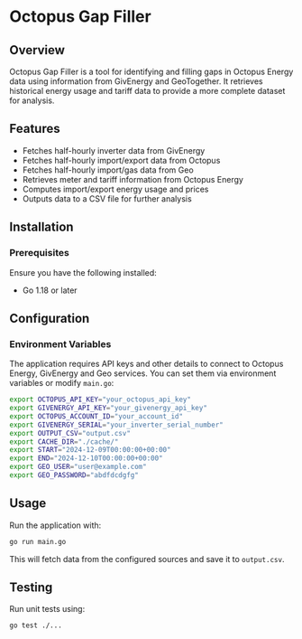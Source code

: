# Octopus Gap Filler

## Overview
Octopus Gap Filler is a tool for identifying and filling gaps in Octopus Energy data using information from GivEnergy and GeoTogether. 
It retrieves historical energy usage and tariff data to provide a more complete dataset for analysis.

## Features
- Fetches half-hourly inverter data from GivEnergy
- Fetches half-hourly import/export data from Octopus
- Fetches half-hourly import/gas data from Geo
- Retrieves meter and tariff information from Octopus Energy
- Computes import/export energy usage and prices
- Outputs data to a CSV file for further analysis

## Installation
### Prerequisites
Ensure you have the following installed:
- Go 1.18 or later

## Configuration
### Environment Variables
The application requires API keys and other details to connect to Octopus Energy, GivEnergy and Geo services. 
You can set them via environment variables or modify `main.go`:

```sh
export OCTOPUS_API_KEY="your_octopus_api_key"
export GIVENERGY_API_KEY="your_givenergy_api_key"
export OCTOPUS_ACCOUNT_ID="your_account_id"
export GIVENERGY_SERIAL="your_inverter_serial_number"
export OUTPUT_CSV="output.csv"
export CACHE_DIR="./cache/"
export START="2024-12-09T00:00:00+00:00"
export END="2024-12-10T00:00:00+00:00"
export GEO_USER="user@example.com"
export GEO_PASSWORD="abdfdcdgfg"

```

## Usage
Run the application with:
```sh
go run main.go
```
This will fetch data from the configured sources and save it to `output.csv`.

## Testing
Run unit tests using:
```sh
go test ./...
```
